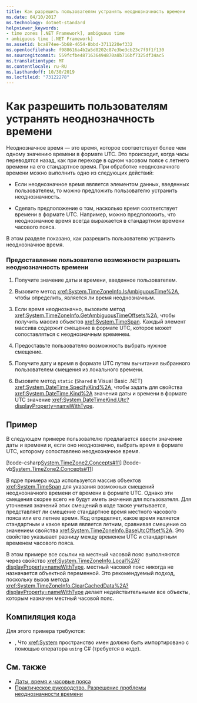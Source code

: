 ```yaml
---
title: Как разрешить пользователям устранять неоднозначность времени
ms.date: 04/10/2017
ms.technology: dotnet-standard
helpviewer_keywords:
- time zones [.NET Framework], ambiguous time
- ambiguous time [.NET Framework]
ms.assetid: bca874ee-5b68-4654-8bbd-3711220ef332
ms.openlocfilehash: f988616a4b2a5d8202c87e3be3cb23c7f9f1f130
ms.sourcegitcommit: 559fcfbe4871636494870a8b716bf7325df34ac5
ms.translationtype: MT
ms.contentlocale: ru-RU
ms.lasthandoff: 10/30/2019
ms.locfileid: "73122278"
---
```

# <a name="how-to-let-users-resolve-ambiguous-times"></a>Как разрешить пользователям устранять неоднозначность времени

Неоднозначное время — это время, которое соответствует более чем одному значению времени в формате UTC. Это происходит, когда часы переводятся назад, как при переходе в одном часовом поясе с летнего времени на его стандартное время. При обработке неоднозначного времени можно выполнить одно из следующих действий:

- Если неоднозначное время является элементом данных, введенных пользователем, то можно предложить пользователю устранить неоднозначность.

- Сделать предположение о том, насколько время соответствует времени в формате UTC. Например, можно предположить, что неоднозначное время всегда выражается в стандартном времени часового пояса.

В этом разделе показано, как разрешить пользователю устранить неоднозначное время.

### <a name="to-let-a-user-resolve-an-ambiguous-time"></a>Предоставление пользователю возможности разрешать неоднозначность времени

1. Получите значение даты и времени, введенное пользователем.

2. Вызовите метод <xref:System.TimeZoneInfo.IsAmbiguousTime%2A>, чтобы определить, является ли время неоднозначным.

3. Если время неоднозначно, вызовите метод <xref:System.TimeZoneInfo.GetAmbiguousTimeOffsets%2A>, чтобы получить массив объектов <xref:System.TimeSpan>. Каждый элемент массива содержит смещение в формате UTC, которое может сопоставляться с неоднозначным временем.

4. Предоставьте пользователю возможность выбрать нужное смещение.

5. Получите дату и время в формате UTC путем вычитания выбранного пользователем смещения из локального времени.

6. Вызовите метод `static` (`Shared` в Visual Basic .NET) <xref:System.DateTime.SpecifyKind%2A>, чтобы задать для свойства <xref:System.DateTime.Kind%2A> значения даты и времени в формате UTC значение <xref:System.DateTimeKind.Utc?displayProperty=nameWithType>.

## <a name="example"></a>Пример

В следующем примере пользователю предлагается ввести значение даты и времени и, если оно неоднозначно, выбрать время в формате UTC, которому сопоставлено неоднозначное время.

[!code-csharp[System.TimeZone2.Concepts#11](../../../samples/snippets/csharp/VS_Snippets_CLR_System/system.TimeZone2.Concepts/CS/TimeZone2Concepts.cs#11)]
[!code-vb[System.TimeZone2.Concepts#11](../../../samples/snippets/visualbasic/VS_Snippets_CLR_System/system.TimeZone2.Concepts/VB/TimeZone2Concepts.vb#11)]

В ядре примера кода используется массив объектов <xref:System.TimeSpan> для указания возможных смещений неоднозначного времени от времени в формате UTC. Однако эти смещения скорее всего не будут иметь значения для пользователя. Для уточнения значений этих смещений в коде также учитывается, представляет ли смещение стандартное время местного часового пояса или его летнее время. Код определяет, какое время является стандартным и какое время является летним, сравнивая смещение со значением свойства <xref:System.TimeZoneInfo.BaseUtcOffset%2A>. Это свойство указывает разницу между временем UTC и стандартным временем часового пояса.

В этом примере все ссылки на местный часовой пояс выполняются через свойство <xref:System.TimeZoneInfo.Local%2A?displayProperty=nameWithType>. местный часовой пояс никогда не назначается объектной переменной. Это рекомендуемый подход, поскольку вызов метода <xref:System.TimeZoneInfo.ClearCachedData%2A?displayProperty=nameWithType> делает недействительными все объекты, которым назначен местный часовой пояс.

## <a name="compiling-the-code"></a>Компиляция кода

Для этого примера требуются:

- , Что <xref:System> пространство имен должно быть импортировано с помощью оператора `using` C# (требуется в коде).

## <a name="see-also"></a>См. также

- [Даты, время и часовые пояса](../../../docs/standard/datetime/index.md)
- [Практическое руководство. Разрешение проблемы неоднозначности времени](../../../docs/standard/datetime/resolve-ambiguous-times.md)
